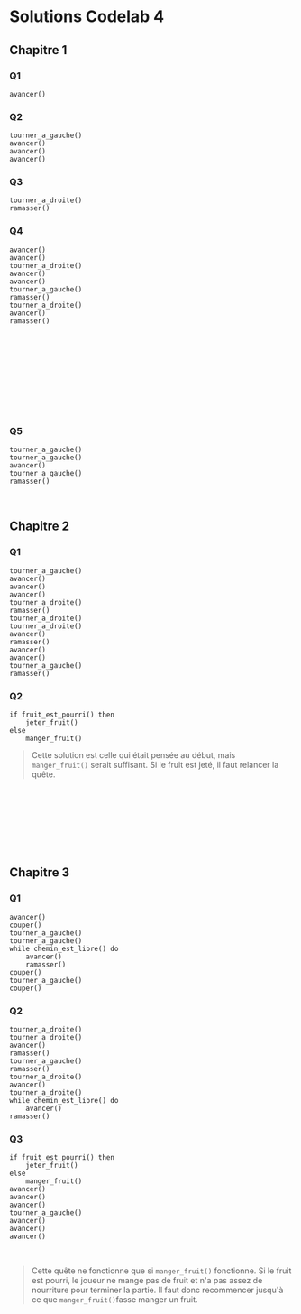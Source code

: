 # Solutions Codelab 4

## Chapitre 1

### Q1

    avancer()

### Q2

    tourner_a_gauche()
    avancer()
    avancer()
    avancer()

### Q3

    tourner_a_droite()
    ramasser()

### Q4

    avancer()
    avancer()
    tourner_a_droite()
    avancer()
    avancer()
    tourner_a_gauche()
    ramasser()
    tourner_a_droite()
    avancer()
    ramasser()

&nbsp;


&nbsp;


&nbsp;


&nbsp;


&nbsp;


### Q5

    tourner_a_gauche()
    tourner_a_gauche()
    avancer()
    tourner_a_gauche()
    ramasser()

&nbsp;

## Chapitre 2

### Q1

    tourner_a_gauche()
    avancer()
    avancer()
    avancer()
    tourner_a_droite()
    ramasser()
    tourner_a_droite()
    tourner_a_droite()
    avancer()
    ramasser()
    avancer()
    avancer()
    tourner_a_gauche()
    ramasser()

### Q2 

    if fruit_est_pourri() then
        jeter_fruit()
    else
        manger_fruit()

> Cette solution est celle qui était pensée au début, mais `manger_fruit()` serait suffisant. Si le fruit est jeté, il faut relancer la quête.

&nbsp;


&nbsp;


&nbsp;


&nbsp;




## Chapitre 3

### Q1

    avancer()
    couper()
    tourner_a_gauche()
    tourner_a_gauche()
    while chemin_est_libre() do
        avancer()
        ramasser()
    couper()
    tourner_a_gauche()
    couper()

### Q2

    tourner_a_droite()
    tourner_a_droite()
    avancer()
    ramasser()
    tourner_a_gauche()
    ramasser()
    tourner_a_droite()
    avancer()
    tourner_a_droite()
    while chemin_est_libre() do
        avancer()
    ramasser()

### Q3

    if fruit_est_pourri() then
        jeter_fruit()
    else
        manger_fruit()
    avancer()
    avancer()
    avancer()
    tourner_a_gauche()
    avancer()
    avancer()
    avancer()


&nbsp;


> Cette quête ne fonctionne que si `manger_fruit()` fonctionne. Si le fruit est pourri, le joueur ne mange pas de fruit et n'a pas assez de nourriture pour terminer la partie. Il faut donc recommencer jusqu'à ce que `manger_fruit()`fasse manger un fruit.